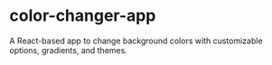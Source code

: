 # color-changer-app
A React-based app to change background colors with customizable options, gradients, and themes.
